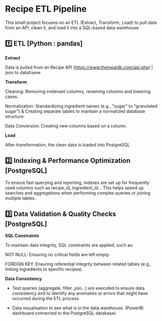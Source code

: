 # Recipe ETL Pipeline
This small project focuses on an ETL (Extract, Transform, Load) to pull data from an API, clean it, and load it into a SQL-based data warehouse.


## 1️⃣ ETL [Python : pandas]
**Extract**

Data is pulled from an Recipe API (https://www.themealdb.com/api.php) | json to dataframe

**Transform**

Cleaning: Removing irrelevant columns, renaming columns and lowering cases.

Normalization: Standardizing ingredient names (e.g., "sugar" to "granulated sugar") & Creating separate tables to maintain a normalized database structure.

Data Conversion: Creating new columns based on a column.


**Load**

After transformation, the clean data is loaded into PostgreSQL

## 2️⃣ Indexing & Performance Optimization [PostgreSQL]
To ensure fast querying and reporting, indexes are set up for frequently used columns such as recipe_id, ingredient_id... This helps speed up searches and aggregations when performing complex queries or joining multiple tables.

## 3️⃣ Data Validation & Quality Checks  [PostgreSQL]
**SQL Constraints**

To maintain data integrity, SQL constraints are applied, such as:

NOT NULL: Ensuring no critical fields are left empty.

FOREIGN KEY: Ensuring referential integrity between related tables (e.g., linking ingredients to specific recipes).

**Data Consistency**

+ Test queries (aggregate, filter ,join...) are executed to ensure data consistency and to identify any anomalies or errors that might have occurred during the ETL process 

+ Data visualisation to see what is in the data warehouse. (PowerBI dashboard connected to the PostgreSQL database)
